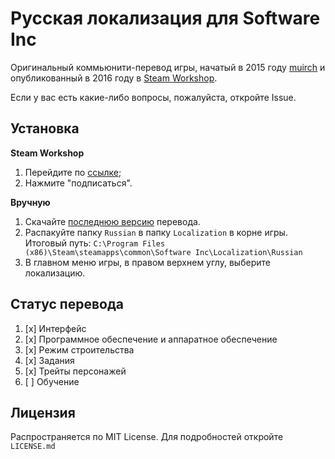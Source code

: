 # Русская локализация для Software Inc

Оригинальный коммьюнити-перевод игры, начатый в 2015 году [muirch](https://github.com/muirch) и опубликованный в 2016 году в [Steam Workshop](https://steamcommunity.com/sharedfiles/filedetails/?id=649847804).

Если у вас есть какие-либо вопросы, пожалуйста, откройте Issue.

## Установка
**Steam Workshop**
1. Перейдите по [ссылке](https://steamcommunity.com/sharedfiles/filedetails/?id=649847804);
2. Нажмите "подписаться".

**Вручную**
1. Скачайте [последнюю версию](https://github.com/muirch/Software-Inc-Russian/releases) перевода.
2. Распакуйте папку `Russian` в папку `Localization` в корне игры. Итоговый путь: `C:\Program Files (x86)\Steam\steamapps\common\Software Inc\Localization\Russian`
3. В главном меню игры, в правом верхнем углу, выберите локализацию.

## Статус перевода

1. [x] Интерфейс
2. [x] Программное обеспечение и аппаратное обеспечение
3. [x] Режим строительства
4. [x] Задания 
5. [x] Трейты персонажей
6. [ ] Обучение

## Лицензия
Распространяется по MIT License. Для подробностей откройте `LICENSE.md`